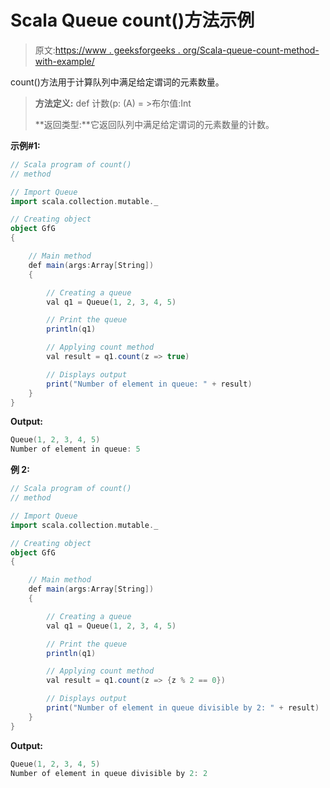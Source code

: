 # Scala Queue count()方法示例

> 原文:[https://www . geeksforgeeks . org/Scala-queue-count-method-with-example/](https://www.geeksforgeeks.org/scala-queue-count-method-with-example/)

count()方法用于计算队列中满足给定谓词的元素数量。

> **方法定义:** def 计数(p: (A) = >布尔值:Int
> 
> **返回类型:**它返回队列中满足给定谓词的元素数量的计数。

**示例#1:**

```scala
// Scala program of count() 
// method 

// Import Queue  
import scala.collection.mutable._

// Creating object 
object GfG 
{ 

    // Main method 
    def main(args:Array[String]) 
    { 

        // Creating a queue 
        val q1 = Queue(1, 2, 3, 4, 5) 

        // Print the queue
        println(q1)

        // Applying count method 
        val result = q1.count(z => true) 

        // Displays output 
        print("Number of element in queue: " + result)
    } 
} 
```

**Output:**

```scala
Queue(1, 2, 3, 4, 5)
Number of element in queue: 5

```

**例 2:**

```scala
// Scala program of count() 
// method 

// Import Queue  
import scala.collection.mutable._

// Creating object 
object GfG 
{ 

    // Main method 
    def main(args:Array[String]) 
    { 

        // Creating a queue 
        val q1 = Queue(1, 2, 3, 4, 5) 

        // Print the queue
        println(q1)

        // Applying count method 
        val result = q1.count(z => {z % 2 == 0}) 

        // Displays output 
        print("Number of element in queue divisible by 2: " + result)
    } 
} 
```

**Output:**

```scala
Queue(1, 2, 3, 4, 5)
Number of element in queue divisible by 2: 2

```